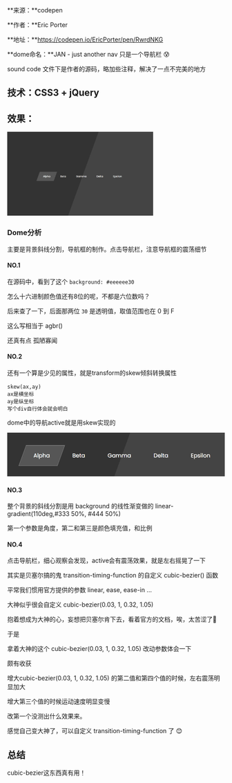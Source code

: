 **来源：**codepen

**作者：**Eric Porter

**地址：**https://codepen.io/EricPorter/pen/RwrdNKG

**dome命名：**JAN - just another nav  只是一个导航栏 :cold_sweat:

sound code 文件下是作者的源码，略加些注释，解决了一点不完美的地方



## 技术：CSS3 + jQuery

## 效果：

<img src="img\2020-07-24_104730.png" alt="aaa" style="zoom:33%;" />



### Dome分析

主要是背景斜线分割，导航框的制作。点击导航栏，注意导航框的震荡细节



#### NO.1

在源码中，看到了这个 `background: #eeeeee30`

怎么十六进制颜色值还有8位的呢，不都是六位数吗？

后来查了一下，后面那两位 `30` 是透明值，取值范围也在 0 到 F

这么写相当于 agbr() 

还真有点 孤陋寡闻



#### NO.2

还有一个算是少见的属性，就是transform的skew倾斜转换属性

```
skew(ax,ay)
ax是横坐标
ay是纵坐标 
写个div自行体会就会明白
```

dome中的导航active就是用skew实现的

![2020-07-24_102606](img\2020-07-24_102606.png)



#### NO.3

整个背景的斜线分割是用 background 的线性渐变做的 linear-gradient(110deg,#333 50%, #444 50%) 

第一个参数是角度，第二和第三是颜色填充值，和比例



#### NO.4

点击导航栏，细心观察会发现，active会有震荡效果，就是左右摇晃了一下

其实是贝塞尔搞的鬼 transition-timing-function 的自定义 cubic-bezier() 函数

平常我们惯用官方提供的参数 linear, ease, ease-in ... 

大神似乎很会自定义 cubic-bezier(0.03, 1, 0.32, 1.05)

抱着想成为大神的心，妄想把贝塞尔肯下去，看着官方的文档，唉，太苦涩了:grimacing:

于是

拿着大神的这个 cubic-bezier(0.03, 1, 0.32, 1.05) 改动参数体会一下

颇有收获

增大cubic-bezier(0.03, 1, 0.32, 1.05) 的第二值和第四个值的时候，左右震荡明显加大

增大第三个值的时候运动速度明显变慢

改第一个没测出什么效果来。

感觉自己变大神了，可以自定义 transition-timing-function 了 :blush:



## 总结

cubic-bezier这东西真有用！